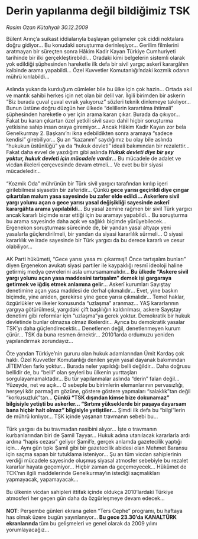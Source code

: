 # Derin yapılanma değil bildiğimiz TSK

*Rasim Ozan Kütahyalı 30.12.2009*

<div class="yazi">Bülent Arınç’a suikast iddialarıyla başlayan gelişmeler çok ciddi noktalara doğru gidiyor... Bu konudaki soruşturma derinleşiyor... Gerilim filmlerini aratmayan bir süreçten sonra Hâkim Kadir Kayan Türkiye Cumhuriyeti tarihinde bir ilki gerçekleştirebildi... Oradaki kimi belgelerin sistemli olarak yok edildiği şüphesinden hareketle ilk defa bir sivil yargıç askerî karargâhın kalbinde arama yapabildi... Özel Kuvvetler Komutanlığı’ndaki kozmik odanın mührü kırılabildi... <br/><br/>Aslında yukarıda kurduğum cümleler bile bu ülke için çok hazin... Ortada akıl ve mantık sahibi herkes için net olan bir delil var. İlgili birimden bir askerin “Biz burada çuval çuval evrak yakıyoruz” sözleri teknik dinlemeye takılıyor... Bunun üstüne doğru düzgün her ülkede “delillerin karartılma ihtimali” şüphesinden hareketle o yer için arama kararı çıkar. Burada da çıkıyor... Fakat bu kararı çıkartan özel yetkili sivil savcı dahil hiçbir soruşturma yetkisine sahip insan oraya giremiyor... Ancak Hâkim Kadir Kayan zor bela Genelkurmay 2. Başkanı’nı ikna edebildikten sonra aramaya “sadece kendisi” girebiliyor... Şu an “kazanım” saydığımız bu olay bile aslında “hukukun üstünlüğü” ya da “hukuk devleti” ideali bakımından bir rezalettir... Fakat daha evvel de yazdığım gibi aslında <b><i>Hukuk devleti diye bir şey yoktur, hukuk devleti için mücadele vardır</i></b>... Bu mücadele de adalet ve vicdan ilkeleri çerçevesinde devam etmeli... Ve evet bu bir siyasi mücadeledir... <br/><br/>“Kozmik Oda” mührünün bir Türk sivil yargıcı tarafından kırılıp içeri girilebilmesi siyasetin bir zaferidir... Çünkü <b>gece yarısı geçirildi diye çıngar çıkartılan malum yasa sayesinde bu zafer elde edildi... Askerlere sivil yargı yolunu açan o gece yarısı yasal değişikliği sayesinde askerî karargâhta arama yapılabildi</b>... Bu yasal zemine rağmen bir sivil Türk yargıcı ancak kararlı biçimde ısrar ettiği için bu aramayı yapabildi... Bu soruşturma bu arama sayesinde daha açık ve sağlıklı biçimde yürüyebilecek... Ergenekon soruşturması sürecinde de, bir yandan yasal altyapı yeni yasalarla güçlendirilmeli, bir yandan da siyasi kararlılık sürmeli... O siyasi kararlılık ve irade sayesinde bir Türk yargıcı da bu derece kararlı ve cesur olabiliyor... <br/><br/>AK Parti hükümeti, “Gece yarısı yasa mı çıkarmış!! Önce tartışalım bunları” diyen Ergenekon avukatı siyasi partiler ile kaypaklığı resmî ideoloji haline getirmiş medya çevrelerini asla umursamamalıdır...<b> Bu ülkede “Askere sivil yargı yolunu açan yasa maddesini tartışalım” demek işi gargaraya getirmek ve iğdiş etmek anlamına gelir</b>... Askerî kurumları Sayıştay denetimine açan yasa maddesi de derhal çıkmalıdır... Evet, yine baskın biçimde, yine aniden, gerekirse yine gece yarısı çıkmalıdır... Temel haklar, özgürlükler ve ilkeler konusunda “uzlaşma” aranmaz... YAŞ kararlarının yargıya götürülmesi, yargıdaki çift başlılığın kaldırılması, askere Sayıştay denetimi gibi reformlar için “uzlaşma”ya gerek yoktur. Demokratik bir hukuk devletinde bunlar olmazsa olmaz ilkelerdir... Ayrıca bu demokratik yasalar TSK’yı daha güçlendirecektir... Denetlenen değil, denetlenmeyen kurum çürür... TSK da buna resmen örnektir... 2010’larda ordumuzu yeniden yapılandırmak zorundayız... <br/><br/>Öte yandan Türkiye’nin gururu olan hukuk adamlarından Ümit Kardaş çok haklı. Özel Kuvvetler Komutanlığı denilen şeyin yasal dayanak bakımından JİTEM’den farkı yoktur... Burada neler yapıldığı belli değildir... Daha doğrusu bellidir de, bu “belli” olan şeyleri bu ülkenin yurttaşları sorgulayamamaktadır... Bu tür yapılanmalar aslında “derin” falan değil... Yüzeyde, net ve açık... O sebeple bu birimlerin elemanlarının pervasızlığı, herşeyi kör parmağım gözüne, göstere göstere yapmaları “salaklık”tan değil “korkusuzluk”tan...<b> Çünkü “TSK dışından kimse bize dokunamaz” bilgisiyle yetişti bu askerler... “Sırtımı yükseklerde bir paşaya dayarsam bana hiçbir halt olmaz” bilgisiyle yetiştiler...</b> Şimdi ilk defa bu “bilgi”lerin de mührü kırılıyor... TSK içinde yaşanan travmanın sebebi bu... <br/><br/>Türk yargısı da bu travmadan nasibini alıyor... İşte o travmanın kurbanlarından biri de Şamil Tayyar... Hukuk adına utanılacak kararlarla ardı ardına “hapis cezası” geliyor Şamil’e, gerçek anlamda gazetecilik yaptığı için... Aynı gün tıpkı Şamil gibi bir gazetecilik abidesi olan Mehmet Baransu için saçma sapan bir tutuklama isteniyor... Şu an tüm vicdan sahiplerinin verdiği mücadele sayesinde oluşmuş siyasal atmosfer sebebiyle bu rezalet kararlar hayata geçemiyor... Hiçbir zaman da geçemeyecek... Hükümet de TCK’nın ilgili maddelerinde Genelkurmay’ın istediği saçmalıkları yapmayacak, yapamayacak... <br/><br/>Bu ülkenin vicdan sahipleri ittifak içinde oldukça 2010’lardaki Türkiye atmosferi her geçen gün daha da özgürleşmeye devam edecek...<b> <br/><br/>NOT</b>: Perşembe günleri ekrana gelen “Ters Cephe” programı, bu haftaya has olmak üzere bugün yayınlanıyor...<b> Bu gece 23.30’da KANALTÜRK ekranlarında </b>tüm bu gelişmeleri ve genel olarak da 2009 yılını yorumlayacağız...
              </div>

